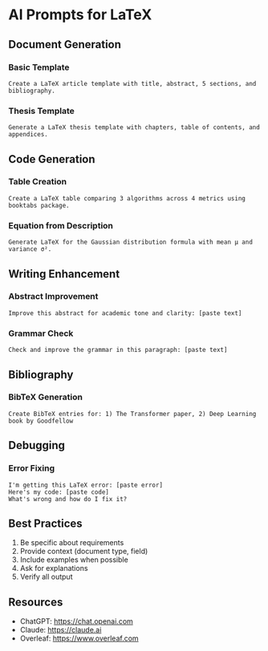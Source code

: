 # AI Prompts for LaTeX

## Document Generation

### Basic Template
```
Create a LaTeX article template with title, abstract, 5 sections, and bibliography.
```

### Thesis Template
```
Generate a LaTeX thesis template with chapters, table of contents, and appendices.
```

## Code Generation

### Table Creation
```
Create a LaTeX table comparing 3 algorithms across 4 metrics using booktabs package.
```

### Equation from Description
```
Generate LaTeX for the Gaussian distribution formula with mean μ and variance σ².
```

## Writing Enhancement

### Abstract Improvement
```
Improve this abstract for academic tone and clarity: [paste text]
```

### Grammar Check
```
Check and improve the grammar in this paragraph: [paste text]
```

## Bibliography

### BibTeX Generation
```
Create BibTeX entries for: 1) The Transformer paper, 2) Deep Learning book by Goodfellow
```

## Debugging

### Error Fixing
```
I'm getting this LaTeX error: [paste error]
Here's my code: [paste code]
What's wrong and how do I fix it?
```

## Best Practices

1. Be specific about requirements
2. Provide context (document type, field)
3. Include examples when possible
4. Ask for explanations
5. Verify all output

## Resources
- ChatGPT: https://chat.openai.com
- Claude: https://claude.ai
- Overleaf: https://www.overleaf.com
